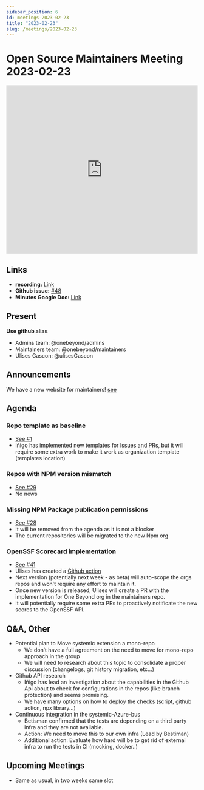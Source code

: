 ```yaml
---
sidebar_position: 6
id: meetings-2023-02-23  
title: "2023-02-23"
slug: /meetings/2023-02-23
---
```



# Open Source Maintainers Meeting 2023-02-23  

<iframe width="100%" height="444" src="https://www.youtube.com/embed/dtE8WBA6W7c" title="YouTube video player" frameborder="0" allow="accelerometer; autoplay; clipboard-write; encrypted-media; gyroscope; picture-in-picture; web-share" allowfullscreen></iframe>



## Links
* **recording:** [Link](https://www.youtube.com/watch?v=dtE8WBA6W7c)
* **Github issue:** [#48](https://github.com/onebeyond/admin/issues/48)
* **Minutes Google Doc:** [Link](https://docs.google.com/document/d/1dhq7ZesQX8S6VgB7N6rzRgPhYf3kdR3w1kbG_3v8O0w/edit)

## Present
__Use github alias__
* Admins team: @onebeyond/admins
* Maintainers team: @onebeyond/maintainers
* Ulises Gascon: @ulisesGascon

## Announcements

We have a new website for maintainers! [see](https://onebeyond-maintainers.netlify.app/)

## Agenda

### Repo template as baseline
- [See #1](https://github.com/onebeyond/admin/issues/1)
- Iñigo has implemented new templates for Issues and PRs, but it will require some extra work to make it work as organization template (templates location)

### Repos with NPM version mismatch 
- [See #29](https://github.com/onebeyond/admin/issues/29)
- No news

### Missing NPM Package publication permissions 
- [See #28](https://github.com/onebeyond/admin/issues/28)
- It will be removed from the agenda as it is not a blocker
- The current repositories will be migrated to the new Npm org

### OpenSSF Scorecard implementation
- [See #41](https://github.com/onebeyond/admin/issues/41)
- Ulises has created a [Github action](https://github.com/marketplace/actions/openssf-scorecard-monitor)
- Next version (potentially next week - as beta) will auto-scope the orgs repos and won't require any effort to maintain it.
- Once new version is released, Ulises will create a PR with the implementation for One Beyond org in the maintainers repo.
- It will potentially require some extra PRs to proactively notificate the new scores to the OpenSSF API.


## Q&A, Other

- Potential plan to Move systemic extension a mono-repo
  - We don’t have a full agreement on the need to move for mono-repo approach in the group
  - We will need to research about this topic to consolidate a proper discussion (changelogs, git history migration, etc...)
- Github API research
  - Iñigo has lead an investigation about the capabilities in the Github Api about to check for configurations in the repos (like branch protection) and seems promising. 
  - We have many options on how to deploy the checks (script, github action, npx library...)
- Continuous integration in the systemic-Azure-bus
  - Betisman confirmed that the tests are depending on a third party infra and they are not available.
  - Action: We need to move this to our own infra (Lead by Bestiman)
  - Additional action: Evaluate how hard will be to get rid of external infra to run the tests in CI (mocking, docker..) 

## Upcoming Meetings

- Same as usual, in two weeks same slot 